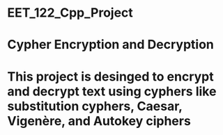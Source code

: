 # EET_122_Cpp_Project
# Cypher Encryption and Decryption

# This project is desinged to encrypt and decrypt text using cyphers like substitution cyphers, Caesar, Vigenère, and Autokey ciphers
